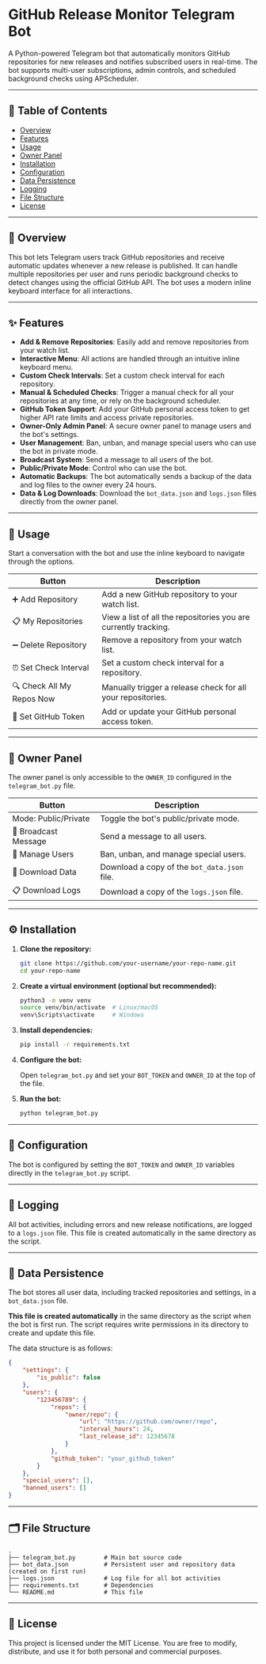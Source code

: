 # GitHub Release Monitor Telegram Bot

A Python-powered Telegram bot that automatically monitors GitHub repositories for new releases and notifies subscribed users in real-time. The bot supports multi-user subscriptions, admin controls, and scheduled background checks using APScheduler.

---

## 📖 Table of Contents

- [Overview](#overview)
- [Features](#features)
- [Usage](#usage)
- [Owner Panel](#owner-panel)
- [Installation](#installation)
- [Configuration](#configuration)
- [Data Persistence](#data-persistence)
- [Logging](#logging)
- [File Structure](#file-structure)
- [License](#license)

---

## 🧩 Overview

This bot lets Telegram users track GitHub repositories and receive automatic updates whenever a new release is published. It can handle multiple repositories per user and runs periodic background checks to detect changes using the official GitHub API. The bot uses a modern inline keyboard interface for all interactions.

---

## ✨ Features

- **Add & Remove Repositories**: Easily add and remove repositories from your watch list.
- **Interactive Menu**: All actions are handled through an intuitive inline keyboard menu.
- **Custom Check Intervals**: Set a custom check interval for each repository.
- **Manual & Scheduled Checks**: Trigger a manual check for all your repositories at any time, or rely on the background scheduler.
- **GitHub Token Support**: Add your GitHub personal access token to get higher API rate limits and access private repositories.
- **Owner-Only Admin Panel**: A secure owner panel to manage users and the bot's settings.
- **User Management**: Ban, unban, and manage special users who can use the bot in private mode.
- **Broadcast System**: Send a message to all users of the bot.
- **Public/Private Mode**: Control who can use the bot.
- **Automatic Backups**: The bot automatically sends a backup of the data and log files to the owner every 24 hours.
- **Data & Log Downloads**: Download the `bot_data.json` and `logs.json` files directly from the owner panel.

---

## 💬 Usage

Start a conversation with the bot and use the inline keyboard to navigate through the options.

| Button | Description |
|----------|-------------|
| ➕ Add Repository | Add a new GitHub repository to your watch list. |
| 📋 My Repositories | View a list of all the repositories you are currently tracking. |
| ➖ Delete Repository | Remove a repository from your watch list. |
| ⏰ Set Check Interval | Set a custom check interval for a repository. |
| 🔍 Check All My Repos Now | Manually trigger a release check for all your repositories. |
| 🔑 Set GitHub Token | Add or update your GitHub personal access token. |

---

## 👑 Owner Panel

The owner panel is only accessible to the `OWNER_ID` configured in the `telegram_bot.py` file.

| Button | Description |
|----------|-------------|
| Mode: Public/Private | Toggle the bot's public/private mode. |
| 📢 Broadcast Message | Send a message to all users. |
| 👥 Manage Users | Ban, unban, and manage special users. |
| 💾 Download Data | Download a copy of the `bot_data.json` file. |
| 📋 Download Logs | Download a copy of the `logs.json` file. |

---

## ⚙️ Installation

1. **Clone the repository:**

   ```bash
   git clone https://github.com/your-username/your-repo-name.git
   cd your-repo-name
   ```

2. **Create a virtual environment (optional but recommended):**

   ```bash
   python3 -m venv venv
   source venv/bin/activate  # Linux/macOS
   venv\Scripts\activate     # Windows
   ```

3. **Install dependencies:**

   ```bash
   pip install -r requirements.txt
   ```

4. **Configure the bot:**

    Open `telegram_bot.py` and set your `BOT_TOKEN` and `OWNER_ID` at the top of the file.

5. **Run the bot:**

   ```bash
   python telegram_bot.py
   ```

---

## 🔧 Configuration

The bot is configured by setting the `BOT_TOKEN` and `OWNER_ID` variables directly in the `telegram_bot.py` script.

---

## 💾 Logging

All bot activities, including errors and new release notifications, are logged to a `logs.json` file. This file is created automatically in the same directory as the script.

---

## 💾 Data Persistence

The bot stores all user data, including tracked repositories and settings, in a `bot_data.json` file.

**This file is created automatically** in the same directory as the script when the bot is first run. The script requires write permissions in its directory to create and update this file.

The data structure is as follows:

```json
{
    "settings": {
        "is_public": false
    },
    "users": {
        "123456789": {
            "repos": {
                "owner/repo": {
                    "url": "https://github.com/owner/repo",
                    "interval_hours": 24,
                    "last_release_id": 12345678
                }
            },
            "github_token": "your_github_token"
        }
    },
    "special_users": [],
    "banned_users": []
}
```

---

## 🗂️ File Structure

```
.
├── telegram_bot.py        # Main bot source code
├── bot_data.json          # Persistent user and repository data (created on first run)
├── logs.json              # Log file for all bot activities
├── requirements.txt       # Dependencies
└── README.md              # This file
```

---

## 📜 License

This project is licensed under the MIT License. You are free to modify, distribute, and use it for both personal and commercial purposes.